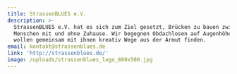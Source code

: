 ```yaml
---
title: StrassenBLUES e.V.
description: >-
  StrassenBLUES e.V. hat es sich zum Ziel gesetzt, Brücken zu bauen zwischen
  Menschen mit und ohne Zuhause. Wir begegnen Obdachlosen auf Augenhöhe und
  wollen gemeinsam mit ihnen kreativ Wege aus der Armut finden. 
email: kontakt@strassenblues.de
link: 'http://strassenblues.de/'
image: /uploads/strassenblues_logo_800x500.jpg
---
```


